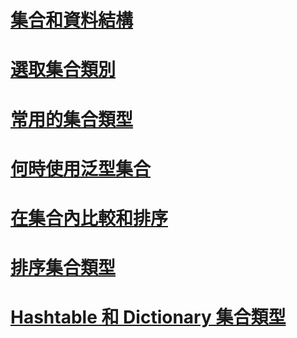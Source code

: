 # [集合和資料結構](index.md)
# [選取集合類別](selecting-a-collection-class.md)
# [常用的集合類型](commonly-used-collection-types.md)
# [何時使用泛型集合](when-to-use-generic-collections.md)
# [在集合內比較和排序](comparisons-and-sorts-within-collections.md)
# [排序集合類型](sorted-collection-types.md)
# [Hashtable 和 Dictionary 集合類型](hashtable-and-dictionary-collection-types.md)
